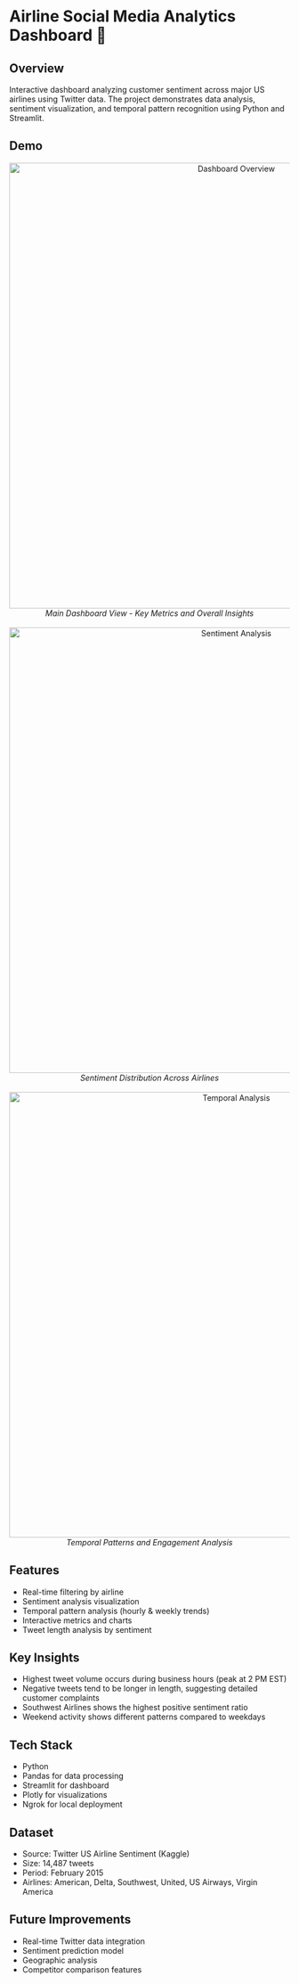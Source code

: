 # Airline Social Media Analytics Dashboard 🛫

## Overview
Interactive dashboard analyzing customer sentiment across major US airlines using Twitter data. The project demonstrates data analysis, sentiment visualization, and temporal pattern recognition using Python and Streamlit.

## Demo
<p align="center">
  <img src="https://github.com/user-attachments/assets/fd00efe6-6680-4588-a8b6-9aa8e953104f" width="800" alt="Dashboard Overview"/>
  <br>
  <em>Main Dashboard View - Key Metrics and Overall Insights</em>
  <br><br>
  <img src="https://github.com/user-attachments/assets/83025d82-999d-4531-ad18-b551fea2bdae" width="800" alt="Sentiment Analysis"/>
  <br>
  <em>Sentiment Distribution Across Airlines</em>
  <br><br>
  <img src="https://github.com/user-attachments/assets/67d83cab-a1ac-46d5-b5ff-b344d5d49c98" width="800" alt="Temporal Analysis"/>
  <br>
  <em>Temporal Patterns and Engagement Analysis</em>
</p>

## Features
- Real-time filtering by airline
- Sentiment analysis visualization
- Temporal pattern analysis (hourly & weekly trends)
- Interactive metrics and charts
- Tweet length analysis by sentiment

## Key Insights
- Highest tweet volume occurs during business hours (peak at 2 PM EST)
- Negative tweets tend to be longer in length, suggesting detailed customer complaints
- Southwest Airlines shows the highest positive sentiment ratio
- Weekend activity shows different patterns compared to weekdays

## Tech Stack
- Python
- Pandas for data processing
- Streamlit for dashboard
- Plotly for visualizations
- Ngrok for local deployment

## Dataset
- Source: Twitter US Airline Sentiment (Kaggle)
- Size: 14,487 tweets
- Period: February 2015
- Airlines: American, Delta, Southwest, United, US Airways, Virgin America

## Future Improvements
- Real-time Twitter data integration
- Sentiment prediction model
- Geographic analysis
- Competitor comparison features
